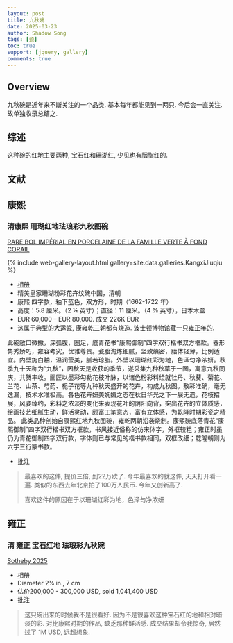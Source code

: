 ```yaml
---
layout: post
title: 九秋碗
date: 2025-03-23
author: Shadow Song
tags: [瓷]
toc: true
support: [jquery, gallery]
comments: true
---
```


## Overview

九秋碗是近年来不断关注的一个品类. 基本每年都能见到一两只. 今后会一直关注. 故单独收录总结之. 

## 综述

这种碗的红地主要两种, 宝石红和珊瑚红, 少见也有[胭脂红](https://collections.mfa.org/objects/29363/bowl-with-famille-rose-fencai-decoration-of-flowers-over-r?ctx=04db1bb0-6252-4480-bf77-692f7f5ce961&idx=10)的. 

## 文献


## 康熙

### 清康熙 珊瑚红地珐琅彩九秋图碗


[RARE BOL IMPÉRIAL EN PORCELAINE DE LA FAMILLE VERTE À FOND CORAIL](https://www.christies.com/lot/lot-6463041/?intobjectid=6463041)

{% include web-gallery-layout.html gallery=site.data.galleries.KangxiJiuqiu %}

- [相册](https://photos.google.com/u/1/share/AF1QipMYYAhylU8LawYQhHPGatwdCBjYrBkPo2LYnLMTjcX6i9VHYC6yXLKoF4NQ_6IMdw?key=dzc5YjB6ald1cWYtRE9Oa0dCUExGTHFwVEs3Tl9B)
- 精美皇家珊瑚粉彩花卉纹碗中国，清朝
- 康熙 四字款，釉下蓝色，双方形，时期（1662-1722 年）
- 高度：5.8 厘米。（2 ¼ 英寸）；直径：11 厘米。（4 3⁄8 英寸），日本木盒
- EUR 60,000 – EUR 80,000.  成交 226K EUR
- 这属于典型的大运瓷, 康雍乾三朝都有烧造. 波士顿博物馆藏一只[雍正年的](https://collections.mfa.org/objects/29363/bowl-with-famille-rose-fencai-decoration-of-flowers-over-r?ctx=04db1bb0-6252-4480-bf77-692f7f5ce961&idx=10). 

此碗敞口微撇，深弧腹，圈足，底青花书“康熙御制”四字双行楷书双方框款。器形隽秀娇巧，雍容考究，优雅尊贵。瓷胎淘炼细腻，坚致缜密，胎体轻薄，比例适宜。内壁施白釉，温润莹美，腻若琼脂。外壁以珊瑚红彩为地，色泽匀净浓妍。秋季九十天称为“九秋”，因秋天是收获的季节，遂采集九种秋草于一图，寓意九秋同庆，共贺丰收。画匠以墨彩勾勒花枝叶脉，以诸色粉彩料绘就牡丹、秋葵、菊花、兰花、山茶、芍药、栀子花等九种秋天盛开的花卉，构成九秋图。敷彩准确，毫无逸漏，技术水准极高。各色花卉妍美妩媚之态在秋日华光之下一展无遗，花枝招展，风姿绰约，彩料之浓淡的变化来表现花叶的阴阳向背，突出花卉的立体质感，绘画技艺细腻生动，鲜活灵动，颇富工笔意态，富有立体感，为乾隆时期彩瓷之精品。 此类品种创始自康熙红地九秋图碗，雍乾两朝沿袭烧制。康熙碗底落青花“康熙御制”四字双行楷书双方框款，书风接近俗称的仿宋体字，外框较粗；雍正时虽仍为青花御制四字双行款，字体则已与常见的楷书款相同，双框改细；乾隆朝则为六字三行篆书款。

- 批注

> 最喜欢的这件, 提价三倍, 到22万欧了. 今年最喜欢的就这件, 天天打开看一遍.  类似的东西去年北京拍了100万人民币. 今年又创新高了. 
> 
> 喜欢这件的原因在于以珊瑚红彩为地，色泽匀净浓妍



## 雍正

### 清 雍正 宝石红地 珐琅彩九秋碗

[Sotheby 2025](https://www.sothebys.com/en/buy/auction/2025/chinese-art-2/a-fine-and-extremely-rare-imperial-ruby-ground)

<script src="https://cdn.jsdelivr.net/npm/publicalbum@latest/embed-ui.min.js" async></script>
<div class="pa-gallery-player-widget" style="width:100%; height:480px; display:none;"
  data-link="https://photos.app.goo.gl/9aoeiuwdy8JTBjV29"
  data-title="清 雍正 宝石红地 珐琅彩九秋碗"
  data-description="5 new items added to shared album">
  <object data="https://lh3.googleusercontent.com/pw/AP1GczM7fx70CLLMhuzSxWMLwznU3WSleYIn1kOEwb3pJKrraLthOaaUk62EGfqYR9re3sZNWWbA0pCbXT6BGpGH0M3TbP9CSNtcEjK8lzb9mWFAU5Ly98_H=w1920-h1080"></object>
  <object data="https://lh3.googleusercontent.com/pw/AP1GczMtuhrpAupCKPwU0ZLdiQkvIj8xyr3jdiTUeaBIvluRHuXS4ubhiFzi4dZ0zYDQeajP8igoBx6Ue7xjWppnUuWv2pKeIbQW2D9X5PcQ_7rtzuthmDiZ=w1920-h1080"></object>
  <object data="https://lh3.googleusercontent.com/pw/AP1GczMPh_zsqtSBHAtA4XCHPzz7ncC-gx0eb5pmQDR93zq99NcyBF6i0dI9VxNjHnNR7vfBnS6v7W6SIDr8aZD3FZtPAAhT4-KOIVLl03awnZDAiFnH0xiX=w1920-h1080"></object>
  <object data="https://lh3.googleusercontent.com/pw/AP1GczP0FOMmuKsA7lBfbLB7Uc3xgmyR9VszxQpuJ5ZRzXyA8y3qaYAV3kn3mDVJf1jH2H-LV5GPQY8W90GlDOIscmHP3meqHygjXjReYEU0v3ad_fI2nMfD=w1920-h1080"></object>
  <object data="https://lh3.googleusercontent.com/pw/AP1GczM4SRoDkFFhX66rjYN6wl_tsEU_52_DXesD48w83X8HxZH5KxUZqiNFGukNPjUkI8mKEsF-KnWLOARl8AAqxBu5VVG-CIp5Kdw7fb98Q3TqyqRt3Ddg=w1920-h1080"></object>
</div>

- [相册](https://photos.app.goo.gl/9aoeiuwdy8JTBjV29)
- Diameter 2¾ in., 7 cm
- 估价200,000 - 300,000 USD, sold 1,041,400 USD
- 批注

> 这只碗出来的时候我不是很看好. 因为不是很喜欢这种宝石红的地和相对暗淡的彩. 对比康熙时期的作品, 缺乏那种鲜活感.  成交结果却令我惊奇, 居然过了 1M USD, 远超想象. 